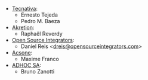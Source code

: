 - [Tecnativa](https://www.tecnativa.com):
  - Ernesto Tejeda
  - Pedro M. Baeza
- [Akretion](https://akretion.com):
  - Raphaël Reverdy
- [Open Source Integrators](https://opensourceintegrators.eu):
  - Daniel Reis \<<dreis@opensourceintegrators.com>\>
- [Acsone](https://www.acsone.eu/):
  - Maxime Franco
- [ADHOC SA](https://www.adhoc.com.ar):
  - Bruno Zanotti
